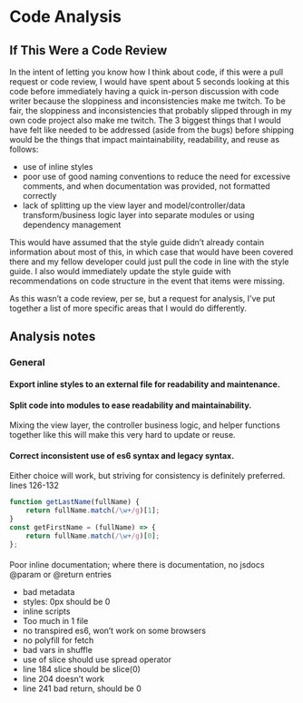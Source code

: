 # Code Analysis
## If This Were a Code Review
In the intent of letting you know how I think about code, if this were a pull request or code review, I would have spent about 5 seconds looking at this code before immediately having a quick in-person discussion with code writer because the sloppiness and inconsistencies make me twitch.  To be fair, the sloppiness and inconsistencies that probably slipped through in my own code project also make me twitch.  The 3 biggest things that I would have felt like needed to be addressed (aside from the bugs) before shipping would be the things that impact maintainability, readability, and reuse as follows:
- use of inline styles
- poor use of good naming conventions to reduce the need for excessive comments, and when documentation was provided, not formatted correctly
- lack of splitting up the view layer and model/controller/data transform/business logic layer into separate modules or using dependency management

This would have assumed that the style guide didn’t already contain information about most of this, in which case that would have been covered there and my fellow developer could just pull the code in line with the style guide. I also would immediately update the style guide with recommendations on code structure in the event that items were missing.

As this wasn’t a code review, per se, but a request for analysis, I’ve put together a list of more specific areas that I would do differently.
## Analysis notes
### General
#### Export inline styles to an external file for readability and maintenance.
#### Split code into modules to ease readability and maintainability. 
Mixing the view layer, the controller business logic, and helper functions together like this will make this very hard to update or reuse.

#### Correct inconsistent use of es6 syntax and legacy syntax.  
Either choice will work, but striving for consistency is definitely preferred.
lines 126-132
```javascript
function getLastName(fullName) {
    return fullName.match(/\w+/g)[1];
}
const getFirstName = (fullName) => {
    return fullName.match(/\w+/g)[0];
};
```
####
Poor inline documentation; where there is documentation, no jsdocs @param or @return entries

- bad metadata
- styles: 0px should be 0
- inline scripts
- Too much in 1 file
- no transpired es6, won’t work on some browsers
- no polyfill for fetch
- bad vars in shuffle
- use of slice should use spread operator
- line 184 slice should be slice(0)
- line 204 doesn’t work
- line 241 bad return, should be 0